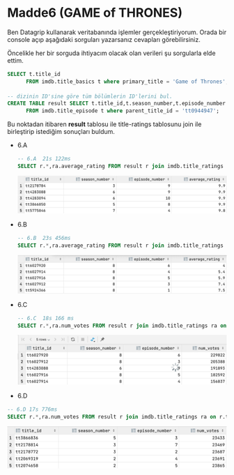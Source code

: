 # Madde6 (GAME of THRONES)

Ben Datagrip kullanarak veritabanında işlemler gerçekleştiriyorum. Orada bir console açıp aşağıdaki sorguları yazarsanız cevapları görebilirsiniz.

Öncelikle her bir sorguda ihtiyacım olacak olan verileri şu sorgularla elde ettim.

```sql
SELECT t.title_id
      FROM imdb.title_basics t where primary_title = 'Game of Thrones';

-- dizinin ID'sine göre tüm bölümlerin ID'lerini bul.
CREATE TABLE result SELECT t.title_id,t.season_number,t.episode_number
      FROM imdb.title_episode t where parent_title_id = 'tt0944947';
```

Bu noktadan itibaren **result** tablosu ile title-ratings tablosunu join ile birleştirip istediğim sonuçları buldum.

- 6.A

  ```sql
  -- 6.A  21s 122ms
  SELECT r.*,ra.average_rating FROM result r join imdb.title_ratings ra on r.title_id = ra.title_id ORDER BY ra.average_rating DESC limit 5;
  ```

  ![6a](./images/6a.png)

- 6.B

  ```sql
  -- 6.B  23s 456ms
  SELECT r.*,ra.average_rating FROM result r join imdb.title_ratings ra on r.title_id = ra.title_id ORDER BY ra.average_rating limit 5;
  ```

  ![6b](./images/6b.png)

- 6.C

  ```sql
  -- 6.C  18s 166 ms
  SELECT r.*,ra.num_votes FROM result r join imdb.title_ratings ra on r.title_id = ra.title_id ORDER BY ra.num_votes DESC limit 5;
  ```

  ![6c](./images/6c.png)

- 6.D

```sql
-- 6.D 17s 776ms
SELECT r.*,ra.num_votes FROM result r join imdb.title_ratings ra on r.title_id = ra.title_id ORDER BY ra.num_votes limit 5;
```

![6d](./images/6d.png)

